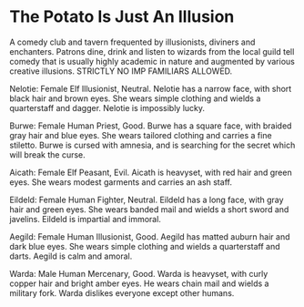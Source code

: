 # The Potato Is Just An Illusion

A comedy club and tavern frequented by illusionists, diviners and enchanters. Patrons dine, drink and listen to wizards from the local guild tell comedy that is usually highly academic in nature and augmented by various creative illusions. STRICTLY NO IMP FAMILIARS ALLOWED. 

Nelotie: Female Elf Illusionist, Neutral. Nelotie has a narrow face, with short black hair and brown eyes. She wears simple clothing and wields a quarterstaff and dagger. Nelotie is impossibly lucky.

Burwe: Female Human Priest, Good. Burwe has a square face, with braided gray hair and blue eyes. She wears tailored clothing and carries a fine stiletto. Burwe is cursed with amnesia, and is searching for the secret which will break the curse.

Aicath: Female Elf Peasant, Evil. Aicath is heavyset, with red hair and green eyes. She wears modest garments and carries an ash staff.

Eildeld: Female Human Fighter, Neutral. Eildeld has a long face, with gray hair and green eyes. She wears banded mail and wields a short sword and javelins. Eildeld is impartial and immoral.

Aegild: Female Human Illusionist, Good. Aegild has matted auburn hair and dark blue eyes. She wears simple clothing and wields a quarterstaff and darts. Aegild is calm and amoral.

Warda: Male Human Mercenary, Good. Warda is heavyset, with curly copper hair and bright amber eyes. He wears chain mail and wields a military fork. Warda dislikes everyone except other humans.
